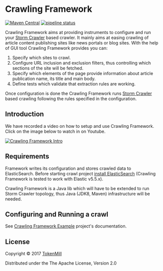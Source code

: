 # Crawling Framework

[![Maven Central](https://img.shields.io/maven-central/v/lt.tokenmill.crawling/crawling-framework.svg?label=Maven%20Central)](https://search.maven.org/search?q=g:%22lt.tokenmill.crawling%22%20AND%20a:%22crawling-framework%22)
[![pipeline status](https://gitlab.com/tokenmill/crawling-framework/badges/master/pipeline.svg)](https://gitlab.com/tokenmill/crawling-framework/commits/master)

Crawling Framework aims at providing instruments to configure and run your [Storm Crawler](http://stormcrawler.net/) based crawler. It mainly aims at easing crawling of article content publishing sites like news portals or blog sites. With the help of GUI tool Crawling Framework provides you can:

1. Specify which sites to crawl.
1. Configure URL inclusion and exclusion filters, thus controlling which sections of the site will be fetched.
1. Specify which elements of the page provide information about article publication name, its title and main body.
1. Define tests which validate that extraction rules are working.

Once configuration is done the Crawling Framework runs [Storm Crawler](http://stormcrawler.net/) based crawling following the rules specified in the configuration.

## Introduction

We have recorded a video on how to setup and use Crawling Framework. Click on the image below to watch in on Youtube.

[![Crawling Framework Intro](https://img.youtube.com/vi/AvO4lmmIuis/0.jpg)](https://www.youtube.com/watch?v=AvO4lmmIuis)

## Requirements

Framework writes its configuration and stores crawled data to ElasticSearch. Before starting crawl project [install ElasticSearch](https://www.elastic.co/guide/en/elasticsearch/reference/current/_installation.html) (Crawling Framework is tested to work with Elastic v5.5.x).

Crawling Framework is a Java lib which will have to be extended to run Storm Crawler topology, thus Java (JDK8, Maven) infrastructure will be needed. 

## Configuring and Running a crawl

See [Crawling Framework Example](https://github.com/tokenmill/crawling-framework-example) project's documentation.


## License

Copyright © 2017 [TokenMill](http://www.tokenmill.co/)

Distributed under the The Apache License, Version 2.0


